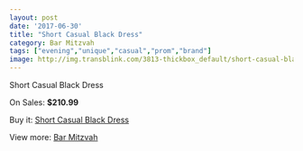 ```yaml
---
layout: post
date: '2017-06-30'
title: "Short Casual Black Dress"
category: Bar Mitzvah
tags: ["evening","unique","casual","prom","brand"]
image: http://img.transblink.com/3813-thickbox_default/short-casual-black-dress.jpg
---
```

Short Casual Black Dress

On Sales: **$210.99**
<a href="https://www.transblink.com/en/bar-mitzvah/1214-short-casual-black-dress.html"><amp-img layout="responsive" width="600" height="600" src="//img.transblink.com/3813-thickbox_default/short-casual-black-dress.jpg" alt="Short Casual Black Dress 0" /></a>
<a href="https://www.transblink.com/en/bar-mitzvah/1214-short-casual-black-dress.html"><amp-img layout="responsive" width="600" height="600" src="//img.transblink.com/3815-thickbox_default/short-casual-black-dress.jpg" alt="Short Casual Black Dress 1" /></a>
<a href="https://www.transblink.com/en/bar-mitzvah/1214-short-casual-black-dress.html"><amp-img layout="responsive" width="600" height="600" src="//img.transblink.com/3814-thickbox_default/short-casual-black-dress.jpg" alt="Short Casual Black Dress 2" /></a>

Buy it: [Short Casual Black Dress](https://www.transblink.com/en/bar-mitzvah/1214-short-casual-black-dress.html "Short Casual Black Dress")

View more: [Bar Mitzvah](https://www.transblink.com/en/2-bar-mitzvah "Bar Mitzvah")